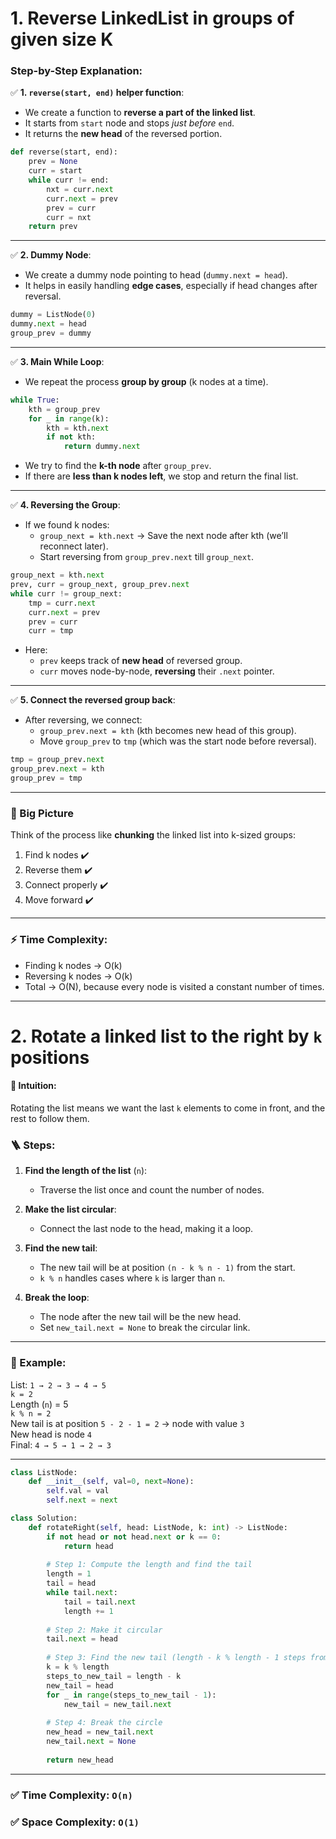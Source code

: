 # 1. Reverse LinkedList in groups of given size K
### Step-by-Step Explanation:
✅ **1. `reverse(start, end)` helper function**:
- We create a function to **reverse a part of the linked list**.
- It starts from `start` node and stops *just before* `end`.
- It returns the **new head** of the reversed portion.

```python
def reverse(start, end):
    prev = None
    curr = start
    while curr != end:
        nxt = curr.next
        curr.next = prev
        prev = curr
        curr = nxt
    return prev
```

---
✅ **2. Dummy Node**:
- We create a dummy node pointing to head (`dummy.next = head`).
- It helps in easily handling **edge cases**, especially if head changes after reversal.

```python
dummy = ListNode(0)
dummy.next = head
group_prev = dummy
```
---
✅ **3. Main While Loop**:
- We repeat the process **group by group** (k nodes at a time).

```python
while True:
    kth = group_prev
    for _ in range(k):
        kth = kth.next
        if not kth:
            return dummy.next
```
- We try to find the **k-th node** after `group_prev`.
- If there are **less than k nodes left**, we stop and return the final list.

---
✅ **4. Reversing the Group**:
- If we found k nodes:
  - `group_next = kth.next` → Save the next node after kth (we’ll reconnect later).
  - Start reversing from `group_prev.next` till `group_next`.

```python
group_next = kth.next
prev, curr = group_next, group_prev.next
while curr != group_next:
    tmp = curr.next
    curr.next = prev
    prev = curr
    curr = tmp
```
- Here:
  - `prev` keeps track of **new head** of reversed group.
  - `curr` moves node-by-node, **reversing** their `.next` pointer.

---
✅ **5. Connect the reversed group back**:
- After reversing, we connect:
  - `group_prev.next = kth` (kth becomes new head of this group).
  - Move `group_prev` to `tmp` (which was the start node before reversal).

```python
tmp = group_prev.next
group_prev.next = kth
group_prev = tmp
```

---

### 📜 Big Picture

Think of the process like **chunking** the linked list into k-sized groups:

1. Find k nodes ✔️
2. Reverse them ✔️
3. Connect properly ✔️
4. Move forward ✔️

---

### ⚡ Time Complexity:
- Finding k nodes → O(k)
- Reversing k nodes → O(k)
- Total → O(N), because every node is visited a constant number of times.

---

# 2. **Rotate a linked list to the right by `k` positions**
#### 🧠 Intuition:
Rotating the list means we want the last `k` elements to come in front, and the rest to follow them.

### 🪜 Steps:

1. **Find the length of the list** (`n`):
   - Traverse the list once and count the number of nodes.

2. **Make the list circular**:
   - Connect the last node to the head, making it a loop.

3. **Find the new tail**:
   - The new tail will be at position `(n - k % n - 1)` from the start.
   - `k % n` handles cases where `k` is larger than `n`.

4. **Break the loop**:
   - The node after the new tail will be the new head.
   - Set `new_tail.next = None` to break the circular link.

---

### 🧮 Example:

List: `1 → 2 → 3 → 4 → 5`  
`k = 2`  
Length (`n`) = 5  
`k % n = 2`  
New tail is at position `5 - 2 - 1 = 2` → node with value `3`  
New head is node `4`  
Final: `4 → 5 → 1 → 2 → 3`

---
```python
class ListNode:
    def __init__(self, val=0, next=None):
        self.val = val
        self.next = next

class Solution:
    def rotateRight(self, head: ListNode, k: int) -> ListNode:
        if not head or not head.next or k == 0:
            return head
        
        # Step 1: Compute the length and find the tail
        length = 1
        tail = head
        while tail.next:
            tail = tail.next
            length += 1
        
        # Step 2: Make it circular
        tail.next = head
        
        # Step 3: Find the new tail (length - k % length - 1 steps from head)
        k = k % length
        steps_to_new_tail = length - k
        new_tail = head
        for _ in range(steps_to_new_tail - 1):
            new_tail = new_tail.next
        
        # Step 4: Break the circle
        new_head = new_tail.next
        new_tail.next = None
        
        return new_head
```

---

### ✅ Time Complexity: `O(n)`  
### ✅ Space Complexity: `O(1)`